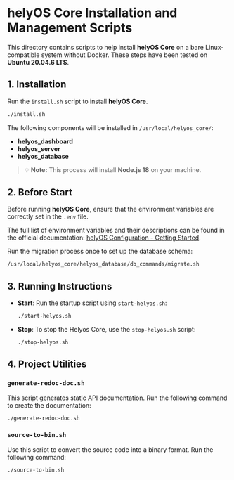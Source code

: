 # helyOS Core Installation and Management Scripts

This directory contains scripts to help install **helyOS Core** on a bare Linux-compatible system without Docker. These steps have been tested on **Ubuntu 20.04.6 LTS**.

## 1. Installation

Run the `install.sh` script to install **helyOS Core**.
```bash
./install.sh
```

The following components will be installed in `/usr/local/helyos_core/`:
- **helyos_dashboard**
- **helyos_server**
- **helyos_database**

> 💡 **Note:** This process will install **Node.js 18** on your machine.

## 2. Before Start

Before running **helyOS Core**, ensure that the environment variables are correctly set in the `.env` file. 

The full list of environment variables and their descriptions can be found in the official documentation: [helyOS Configuration - Getting Started](https://helyos-manual.readthedocs.io/en/latest/2-helyos-configuration/getting-started.html).

Run the migration process once to set up the database schema:
```bash
/usr/local/helyos_core/helyos_database/db_commands/migrate.sh
```

## 3. Running Instructions

- **Start**: Run the startup script using `start-helyos.sh`:
  ```bash
  ./start-helyos.sh
  ```

- **Stop**: To stop the Helyos Core, use the `stop-helyos.sh` script:
  ```bash
  ./stop-helyos.sh
  ```

## 4. Project Utilities

### `generate-redoc-doc.sh`

This script generates static API documentation. Run the following command to create the documentation:
```bash
./generate-redoc-doc.sh
```

### `source-to-bin.sh`

Use this script to convert the source code into a binary format. Run the following command:
```bash
./source-to-bin.sh
```